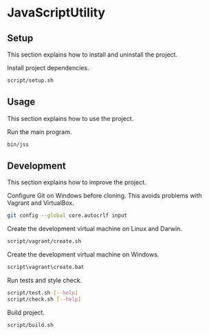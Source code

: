 # JavaScriptUtility

## Setup

This section explains how to install and uninstall the project.

Install project dependencies.

```sh
script/setup.sh
```


## Usage

This section explains how to use the project.

Run the main program.

```sh
bin/jss
```


## Development

This section explains how to improve the project.

Configure Git on Windows before cloning. This avoids problems with Vagrant and VirtualBox.

```sh
git config --global core.autocrlf input
```

Create the development virtual machine on Linux and Darwin.

```sh
script/vagrant/create.sh
```

Create the development virtual machine on Windows.

```bat
script\vagrant\create.bat
```

Run tests and style check.

```sh
script/test.sh [--help]
script/check.sh [--help]
```

Build project.

```sh
script/build.sh
```
